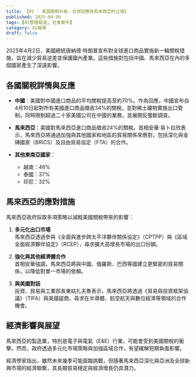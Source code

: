 ```yaml
---
title: 【US · 美國關稅升級：全球回應與馬來西亞的立場】
published: 2025-04-06
tags: [AI整理報道, 社會案件]
category: AI報導
draft: false
---
```


2025年4月2日，美國總統唐納德·特朗普宣布對全球進口商品實施新一輪關稅措施，旨在減少貿易逆差並保護國內產業。這些措施對包括中國、馬來西亞在內的多個國家產生了深遠影響。

## 各國關稅詳情與反應

- **中國**：美國對中國進口商品的平均關稅提高至約70%。作為回應，中國宣布自4月10日起對所有美國進口商品徵收34%的關稅，並對稀土礦物實施出口管制，同時限制超過二十家美國公司在中國的業務，並展開反壟斷調查。

- **馬來西亞**：美國對馬來西亞進口商品徵收24%的關稅。首相安華·易卜拉欣表示，馬來西亞將通過加強與其他國家和地區的貿易關係來應對，包括深化與金磚國家（BRICS）及自由貿易協定（FTA）的合作。

- **其他東南亞國家**：
  - 越南：46%
  - 泰國：37%
  - 印尼：32%

## 馬來西亞的應對措施

馬來西亞政府採取多項策略以減輕美國關稅帶來的影響：

1. **多元化出口市場**  
   馬來西亞透過參與《全面與進步跨太平洋夥伴關係協定》（CPTPP）與《區域全面經濟夥伴協定》（RCEP），尋求擴大高增長市場的出口份額。

2. **強化與其他經濟體合作**  
   首相安華強調，馬來西亞將與中國、俄羅斯、巴西等國建立更緊密的貿易關係，以降低對單一市場的依賴。

3. **與美國對話**  
   投資、貿易與工業部長東姑扎夫魯表示，馬來西亞將透過《貿易與投資框架協議》（TIFA）與美國磋商，尋求在半導體、航空航天與數位經濟等領域的合作機會。

## 經濟影響與展望

馬來西亞的製造業，特別是電子與電氣（E&E）行業，可能會受到美國關稅的衝擊。然而，政府透過多元化市場策略與加強區域合作，有望緩解短期負面影響。

經濟學家指出，雖然未來幾季可能面臨挑戰，但隨著馬來西亞深化與亞洲及全球新興市場的經濟聯繫，其長期貿易穩定與經濟增長仍具潛力。
